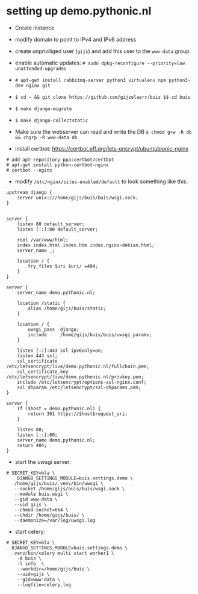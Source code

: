 # setting up demo.pythonic.nl

* Create instance
* modify domain to point to IPv4 and IPv6 address
* create unpriviliged user (`gijs`) and add this user to the `www-data` group
* enable automatic updates: `# sudo dpkg-reconfigure --priority=low unattended-upgrades`
* `# apt-get install rabbitmq-server python3 virtualenv npm python3-dev nginx git`
* `$ cd ~ && git clone https://github.com/gijzelaerr/buis $$ cd buis`
* `$ make django-migrate`
* `$ make django-collectstatic`
* Make sure the webserver can read and write the DB `$ chmod g+w -R db && chgrp -R www-data db`

* install certbot: https://certbot.eff.org/lets-encrypt/ubuntubionic-nginx
```
# add-apt-repository ppa:certbot/certbot
# apt-get install python-certbot-nginx 
# certbot --nginx
```
* modify `/etc/nginx/sites-enabled/default` to look something like this:
```
upstream django {
    server unix:///home/gijs/buis/buis/wsgi.sock;
}


server {
    listen 80 default_server;
    listen [::]:80 default_server;

    root /var/www/html;
    index index.html index.htm index.nginx-debian.html;
    server_name _;

    location / {
        try_files $uri $uri/ =404;
    }
}

server {
    server_name demo.pythonic.nl;

    location /static {
        alias /home/gijs/buis/static;
    }

    location / {
        uwsgi_pass  django;
        include     /home/gijs/buis/buis/uwsgi_params;
    }

    listen [::]:443 ssl ipv6only=on;
    listen 443 ssl;
    ssl_certificate /etc/letsencrypt/live/demo.pythonic.nl/fullchain.pem;
    ssl_certificate_key /etc/letsencrypt/live/demo.pythonic.nl/privkey.pem;
    include /etc/letsencrypt/options-ssl-nginx.conf;
    ssl_dhparam /etc/letsencrypt/ssl-dhparams.pem;
}

server {
    if ($host = demo.pythonic.nl) {
        return 301 https://$host$request_uri;
    }

    listen 80;
    listen [::]:80;
    server_name demo.pythonic.nl;
    return 404;
}
```
 * start the uwsgi server:
 ```
 # SECRET_KEY=bla \
     DJANGO_SETTINGS_MODULE=buis.settings.demo \
    /home/gijs/buis/.venv/bin/uwsgi \
    --socket /home/gijs/buis/buis/wsgi.sock \
    --module buis.wsgi \
    --gid www-data \
    --uid gijs \
    --chmod-socket=664 \
    --chdir /home/gijs/buis/ \
    --daemonize=/var/log/uwsgi.log
```

 * start celery:
```
# SECRET_KEY=bla \
  DJANGO_SETTINGS_MODULE=buis.settings.demo \
  .venv/bin/celery multi start worker1 \
    -A buis \
    -l info  \
    --workdir=/home/gijs/buis \
    --uid=gijs \
    --gid=www-data \
    --logfile=celery.log
 ```
